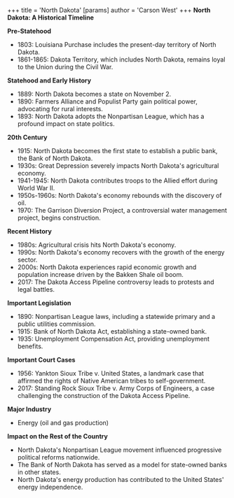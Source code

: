 +++
 title = 'North Dakota'
[params]
	author = 'Carson West'
+++
**North Dakota: A Historical Timeline**

**Pre-Statehood**

* 1803: Louisiana Purchase includes the present-day territory of North Dakota.
* 1861-1865: Dakota Territory, which includes North Dakota, remains loyal to the Union during the Civil War.

**Statehood and Early History**

* 1889: North Dakota becomes a state on November 2.
* 1890: Farmers Alliance and Populist Party gain political power, advocating for rural interests.
* 1893: North Dakota adopts the Nonpartisan League, which has a profound impact on state politics.

**20th Century**

* 1915: North Dakota becomes the first state to establish a public bank, the Bank of North Dakota.
* 1930s: Great Depression severely impacts North Dakota's agricultural economy.
* 1941-1945: North Dakota contributes troops to the Allied effort during World War II.
* 1950s-1960s: North Dakota's economy rebounds with the discovery of oil.
* 1970: The Garrison Diversion Project, a controversial water management project, begins construction.

**Recent History**

* 1980s: Agricultural crisis hits North Dakota's economy.
* 1990s: North Dakota's economy recovers with the growth of the energy sector.
* 2000s: North Dakota experiences rapid economic growth and population increase driven by the Bakken Shale oil boom.
* 2017: The Dakota Access Pipeline controversy leads to protests and legal battles.

**Important Legislation**

* 1890: Nonpartisan League laws, including a statewide primary and a public utilities commission.
* 1915: Bank of North Dakota Act, establishing a state-owned bank.
* 1935: Unemployment Compensation Act, providing unemployment benefits.

**Important Court Cases**

* 1956: Yankton Sioux Tribe v. United States, a landmark case that affirmed the rights of Native American tribes to self-government.
* 2017: Standing Rock Sioux Tribe v. Army Corps of Engineers, a case challenging the construction of the Dakota Access Pipeline.

**Major Industry**

* Energy (oil and gas production)

**Impact on the Rest of the Country**

* North Dakota's Nonpartisan League movement influenced progressive political reforms nationwide.
* The Bank of North Dakota has served as a model for state-owned banks in other states.
* North Dakota's energy production has contributed to the United States' energy independence.